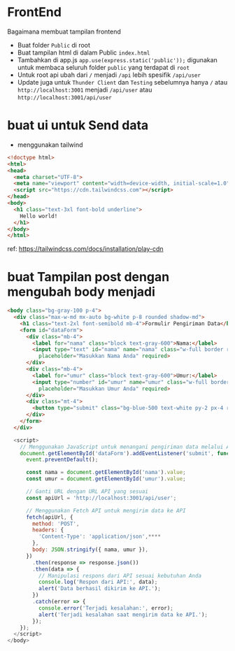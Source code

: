 # FrontEnd

Bagaimana membuat tampilan frontend

- Buat folder `Public` di root
- Buat tampilan html di dalam Public `index.html`
- Tambahkan di app.js
    `app.use(express.static('public'));` digunakan untuk membaca seluruh folder `public` yang terdapat di `root`
- Untuk root api ubah dari `/` menjadi `/api` lebih spesifik `/api/user`
- Update juga untuk `Thunder Client` dan `Testing` sebelumnya hanya `/` atau `http://localhost:3001` menjadi `/api/user` atau `http://localhost:3001/api/user`

# buat ui untuk Send data

- menggunakan tailwind
  
```html
<!doctype html>
<html>
<head>
  <meta charset="UTF-8">
  <meta name="viewport" content="width=device-width, initial-scale=1.0">
  <script src="https://cdn.tailwindcss.com"></script>
</head>
<body>
  <h1 class="text-3xl font-bold underline">
    Hello world!
  </h1>
</body>
</html>
```

ref: https://tailwindcss.com/docs/installation/play-cdn

# buat Tampilan post dengan mengubah body menjadi

```html
<body class="bg-gray-100 p-4">
  <div class="max-w-md mx-auto bg-white p-8 rounded shadow-md">
    <h1 class="text-2xl font-semibold mb-4">Formulir Pengiriman Data</h1>
    <form id="dataForm">
      <div class="mb-4">
        <label for="nama" class="block text-gray-600">Nama:</label>
        <input type="text" id="nama" name="nama" class="w-full border rounded-md py-2 px-3"
          placeholder="Masukkan Nama Anda" required>
      </div>
      <div class="mb-4">
        <label for="umur" class="block text-gray-600">Umur:</label>
        <input type="number" id="umur" name="umur" class="w-full border rounded-md py-2 px-3"
          placeholder="Masukkan Umur Anda" required>
      </div>
      <div class="mt-4">
        <button type="submit" class="bg-blue-500 text-white py-2 px-4 rounded hover:bg-blue-600">Kirim Data</button>
      </div>
    </form>
  </div>
```
```js
  <script>
    // Menggunakan JavaScript untuk menangani pengiriman data melalui API
    document.getElementById('dataForm').addEventListener('submit', function (event) {
      event.preventDefault();

      const nama = document.getElementById('nama').value;
      const umur = document.getElementById('umur').value;

      // Ganti URL dengan URL API yang sesuai
      const apiUrl = 'http://localhost:3001/api/user';

      // Menggunakan Fetch API untuk mengirim data ke API
      fetch(apiUrl, {
        method: 'POST',
        headers: {
          'Content-Type': 'application/json',****
        },
        body: JSON.stringify({ nama, umur }),
      })
        .then(response => response.json())
        .then(data => {
          // Manipulasi respons dari API sesuai kebutuhan Anda
          console.log('Respon dari API:', data);
          alert('Data berhasil dikirim ke API.');
        })
        .catch(error => {
          console.error('Terjadi kesalahan:', error);
          alert('Terjadi kesalahan saat mengirim data ke API.');
        });
    });
  </script>
</body>
```
